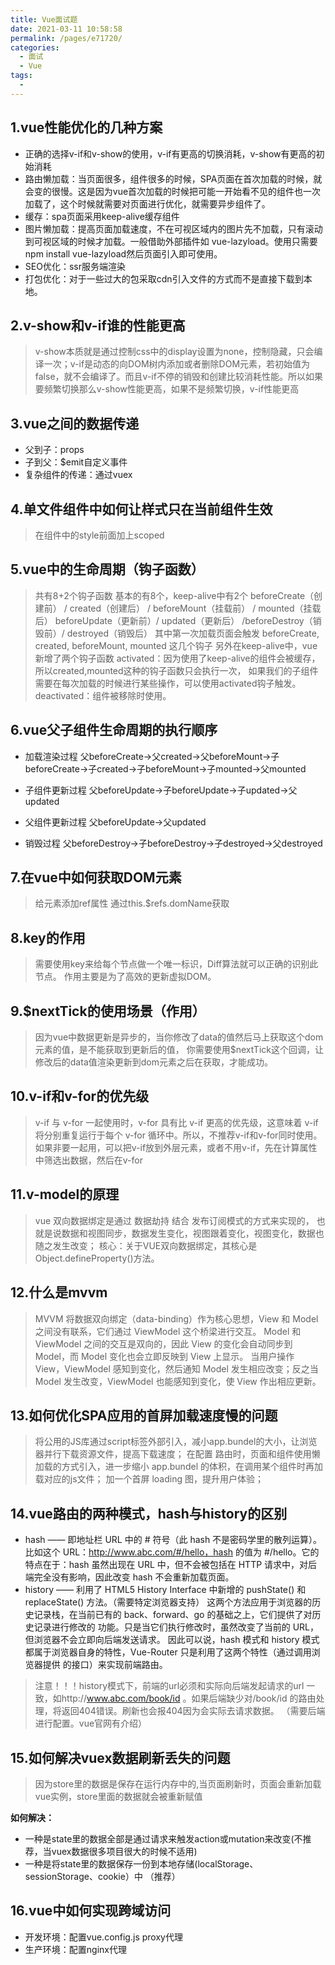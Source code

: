 ```yaml
---
title: Vue面试题
date: 2021-03-11 10:58:58
permalink: /pages/e71720/
categories:
  - 面试
  - Vue
tags:
  - 
---
```


## 1.vue性能优化的几种方案

- 正确的选择v-if和v-show的使用，v-if有更高的切换消耗，v-show有更高的初始消耗
- 路由懒加载：当页面很多，组件很多的时候，SPA页面在首次加载的时候，就会变的很慢。这是因为vue首次加载的时候把可能一开始看不见的组件也一次加载了，这个时候就需要对页面进行优化，就需要异步组件了。
- 缓存：spa页面采用keep-alive缓存组件
- 图片懒加载：提高页面加载速度，不在可视区域内的图片先不加载，只有滚动到可视区域的时候才加载。一般借助外部插件如 vue-lazyload。使用只需要npm install vue-lazyload然后页面引入即可使用。
- SEO优化：ssr服务端渲染
- 打包优化：对于一些过大的包采取cdn引入文件的方式而不是直接下载到本地。

## 2.v-show和v-if谁的性能更高

> v-show本质就是通过控制css中的display设置为none，控制隐藏，只会编译⼀次；v-if是动态的向DOM树内添加或者删除DOM元素，若初始值为false，就不会编译了。⽽且v-if不停的销毁和创建⽐较消耗性能。所以如果要频繁切换那么v-show性能更高，如果不是频繁切换，v-if性能更高

## 3.vue之间的数据传递
- 父到子：props
- 子到父：$emit自定义事件
- 复杂组件的传递：通过vuex

## 4.单文件组件中如何让样式只在当前组件生效

> 在组件中的style前面加上scoped

## 5.vue中的生命周期（钩子函数）

>共有8+2个钩子函数 基本的有8个，keep-alive中有2个
beforeCreate（创建前） / created（创建后） / beforeMount（挂载前） / mounted（挂载后） beforeUpdate（更新前）/ updated（更新后） /beforeDestroy（销毁前）/ destroyed（销毁后）
其中第一次加载页面会触发 beforeCreate, created, beforeMount, mounted 这几个钩子
另外在keep-alive中，vue新增了两个钩子函数
activated：因为使用了keep-alive的组件会被缓存，所以created,mounted这种的钩子函数只会执行一次， 如果我们的子组件需要在每次加载的时候进行某些操作，可以使用activated钩子触发。
deactivated：组件被移除时使用。

## 6.vue父子组件生命周期的执行顺序

- 加载渲染过程
父beforeCreate->父created->父beforeMount->子beforeCreate->子created->子beforeMount->子mounted->父mounted

- 子组件更新过程
父beforeUpdate->子beforeUpdate->子updated->父updated
- 父组件更新过程
父beforeUpdate->父updated
- 销毁过程
父beforeDestroy->子beforeDestroy->子destroyed->父destroyed

## 7.在vue中如何获取DOM元素

> 给元素添加ref属性 通过this.$refs.domName获取

## 8.key的作用

> 需要使用key来给每个节点做一个唯一标识，Diff算法就可以正确的识别此节点。
作用主要是为了高效的更新虚拟DOM。

## 9.$nextTick的使用场景（作用）

> 因为vue中数据更新是异步的，当你修改了data的值然后马上获取这个dom元素的值，是不能获取到更新后的值，
你需要使用$nextTick这个回调，让修改后的data值渲染更新到dom元素之后在获取，才能成功。

## 10.v-if和v-for的优先级

> v-if 与 v-for 一起使用时，v-for 具有比 v-if 更高的优先级，这意味着 v-if 将分别重复运行于每个 v-for 循环中。所以，不推荐v-if和v-for同时使用。如果非要一起用，可以把v-if放到外层元素，或者不用v-if，先在计算属性中筛选出数据，然后在v-for

## 11.v-model的原理

> vue 双向数据绑定是通过 数据劫持 结合 发布订阅模式的方式来实现的， 也就是说数据和视图同步，数据发生变化，视图跟着变化，视图变化，数据也随之发生改变；
核心：关于VUE双向数据绑定，其核心是 Object.defineProperty()方法。

## 12.什么是mvvm

> MVVM 将数据双向绑定（data-binding）作为核心思想，View 和 Model 之间没有联系，它们通过 ViewModel 这个桥梁进行交互。
Model 和 ViewModel 之间的交互是双向的，因此 View 的变化会自动同步到 Model，而 Model 变化也会立即反映到 View 上显示。
当用户操作 View，ViewModel 感知到变化，然后通知 Model 发生相应改变；反之当 Model 发生改变，ViewModel 也能感知到变化，使 View 作出相应更新。

## 13.如何优化SPA应用的首屏加载速度慢的问题

> 将公用的JS库通过script标签外部引入，减小app.bundel的大小，让浏览器并行下载资源文件，提高下载速度；
在配置 路由时，页面和组件使用懒加载的方式引入，进一步缩小 app.bundel 的体积，在调用某个组件时再加载对应的js文件；
加一个首屏 loading 图，提升用户体验；

## 14.vue路由的两种模式，hash与history的区别

- hash —— 即地址栏 URL 中的 # 符号（此 hash 不是密码学里的散列运算）。
比如这个 URL：http://www.abc.com/#/hello，hash 的值为 #/hello。它的特点在于：hash 虽然出现在 URL 中，但不会被包括在 HTTP 请求中，对后端完全没有影响，因此改变 hash 不会重新加载页面。
- history —— 利用了 HTML5 History Interface 中新增的 pushState() 和 replaceState() 方法。（需要特定浏览器支持）
这两个方法应用于浏览器的历史记录栈，在当前已有的 back、forward、go 的基础之上，它们提供了对历史记录进行修改的 功能。只是当它们执行修改时，虽然改变了当前的 URL，但浏览器不会立即向后端发送请求。
因此可以说，hash 模式和 history 模式都属于浏览器自身的特性，Vue-Router 只是利用了这两个特性（通过调用浏览器提供 的接口）来实现前端路由。

> 注意！！！history模式下，前端的url必须和实际向后端发起请求的url 一致，如http://www.abc.com/book/id 。如果后端缺少对/book/id 的路由处理，将返回404错误。刷新也会报404因为会实际去请求数据。 （需要后端进行配置。vue官网有介绍）

## 15.如何解决vuex数据刷新丢失的问题

> 因为store里的数据是保存在运行内存中的,当页面刷新时，页面会重新加载vue实例，store里面的数据就会被重新赋值
> 
**如何解决：**
- 一种是state里的数据全部是通过请求来触发action或mutation来改变(不推荐，当vuex数据很多项目很大的时候不适用)
- 一种是将state里的数据保存一份到本地存储(localStorage、sessionStorage、cookie）中 （推荐）

## 16.vue中如何实现跨域访问

- 开发环境：配置vue.config.js proxy代理
- 生产环境：配置nginx代理
